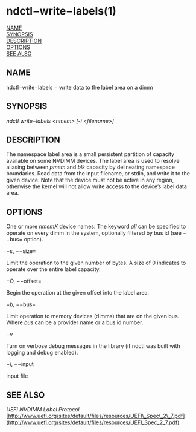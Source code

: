 # ndctl−write−labels\(1\)

[NAME](ndctl-write-labels.md#name)  
[SYNOPSIS](ndctl-write-labels.md#synopsis)  
[DESCRIPTION](ndctl-write-labels.md#description)  
[OPTIONS](ndctl-write-labels.md#options)  
[SEE ALSO](ndctl-write-labels.md#see-also)

## NAME

ndctl−write−labels − write data to the label area on a dimm

## SYNOPSIS

_ndctl write−labels  &lt;nmem&gt; \[-i &lt;filename&gt;\]_

## DESCRIPTION

The namespace label area is a small persistent partition of capacity available on some NVDIMM devices. The label area is used to resolve aliasing between _pmem_ and _blk_ capacity by delineating namespace boundaries. Read data from the input filename, or stdin, and write it to the given  device. Note that the device must not be active in any region, otherwise the kernel will not allow write access to the device’s label data area.

## OPTIONS

One or more _nmemX_ device names. The keyword _all_ can be specified to operate on every dimm in the system, optionally filtered by bus id \(see −−bus= option\).

−s, −−size=

Limit the operation to the given number of bytes. A size of 0 indicates to operate over the entire label capacity.

−O, −−offset=

Begin the operation at the given offset into the label area.

−b, −−bus=

Limit operation to memory devices \(dimms\) that are on the given bus. Where _bus_ can be a provider name or a bus id number.

−v

Turn on verbose debug messages in the library \(if ndctl was built with logging and debug enabled\).

−i, −−input

input file

## SEE ALSO

_UEFI NVDIMM Label Protocol_ [http://www.uefi.org/sites/default/files/resources/UEFI\_Spec\_2\_7.pdf](http://www.uefi.org/sites/default/files/resources/UEFI_Spec_2_7.pdf)

